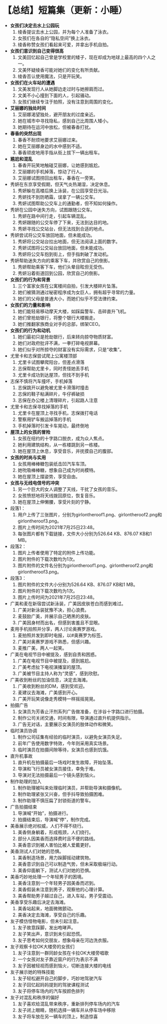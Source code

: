 # 【总结】短篇集（更新：小睡）

-   **女孩们决定去水上公园玩**
    1.  绫香提议去水上公园，并为每个人准备了泳衣。
    2.  女孩们在各自的“隐私空间”换上泳衣。
    3.  绫香称赞女孩们看起来可爱，并拿出手机自拍。
-   **女孩们意识到自己变得很高**
    1.  文美回忆起自己曾是学校里的矮子，现在却成为地球上最高的四个人之一。
    2.  文美怀疑绫香可能对她们的变化有所贡献。
    3.  绫香否认使用魔法，只是开玩笑。
-   **女孩们在火车站的遭遇**
    1.  文美发现行人从她脚边走过时与她擦肩而过。
    2.  文美不小心撞到下面的人，引起骚动。
    3.  女孩们继续专注于拍照，没有注意到周围的变化。
-   **艾丽娜的独处时间**
    1.  艾丽娜渴望独处，避开朋友的过度亲近。
    2.  她在城市中寻找隐私，感到自己比周围人矮小。
    3.  她期待在运河中放松，但被春香打扰。
-   **春香的突然出现**
    1.  春香不耐烦地要求艾丽娜过来。
    2.  她在艾丽娜身边的水中感到不适。
    3.  春香顽皮地用手指从街上拔下一辆出租车。
-   **尴尬和混乱**
    1.  春香开玩笑地触碰艾丽娜，让她感到尴尬。
    2.  艾丽娜的手机掉落，惊动了行人。
    3.  艾丽娜试图捞回出租车，春香在一旁笑。
-   秀妍在东京享受假期，但天气炎热潮湿，决定休息。
    1.  秀妍躲在高楼后换上泳装，在公园享受日光浴。
    2.  秀妍找不到防晒霜，误拿了一辆公交车。
    3.  秀妍试图帮助公交车上的通勤者，但不知如何操作。
-   秀妍在公园中迷失方向，试图跟随公交车。
    1.  秀妍在路中间行走，引起车辆混乱。
    2.  秀妍跟随的公交车停了下来，无法到达目的地。
    3.  秀妍寻找公交站台，但无法找到合适的地点。
-   秀妍尝试将公交车放回地面，但未能成功。
    1.  秀妍将公交站台拉出地面，但无法阅读上面的数字。
    2.  秀妍试图将公交站台放回地面，但未能成功。
    3.  秀妍将公交车抱到街上，但手指刺破了发动机。
-   秀妍帮助迷失方向的乘客下车，并欣赏自己的倒影。
    1.  秀妍帮助乘客下车，他们头晕目眩但无受伤。
    2.  秀妍沿着街道回到公园，欣赏自己的倒影。
-   **女孩们的行为和背景**
    1.  三个富家女孩在公寓楼间自拍，引发大楼碎片坠落。
    2.  她们被猜测通过秘密程序成为女巨人，拥有超乎寻常的力量。
    3.  她们的父母是普通大小，而她们似乎不受法律约束。
-   **女孩们的力量和影响**
    1.  她们能轻易移动摩天大楼，如踩扁警车、击碎直升飞机。
    2.  她们曾抢劫银行，将整个银行大楼搬走。
    3.  她们推翻家族商业对手的总部，绑架CEO。
-   **女孩们的行为和动机**
    1.  她们最初只是抢劫银行，后来转向掠夺物质财富。
    2.  她们对政府批评不满，一拳打碎电视屏幕。
    3.  她们似乎对所掠夺的财富没有实际需求，只是“收集”。
-   尤里卡和志保尝试爬上公寓楼顶部
    1.  尤里卡试图攀爬阳台，但差点滑落
    2.  志保帮助尤里卡，同时责怪她丢手机
    3.  尤里卡成功到达屋顶，但找不到手机
-   志保不慎将汽车撞坏，手机掉落
    1.  志保跳开以避免被尤里卡滑落时撞击
    2.  志保的鞋子粘满碎片，牛仔裤破损
    3.  志保在办公楼上清理碎片，引起路人注意
-   尤里卡和志保寻找掉落的手机
    1.  尤里卡在屋顶上寻找手机，志保拨打电话
    2.  警察用铲车搬运掉落的手机
    3.  手机掉落时引发卡车晃动，最终倒地
-   **屋顶上的女孩的冒险**
    1.  女孩在纽约的十字路口脱衣，成为众人焦点。
    2.  她利用建筑结构，从一栋楼跳到另一栋楼。
    3.  她在屋顶上休息，享受音乐，并抚摸自己的腹部。
-   **女孩的时尚与实用**
    1.  女孩用棒棒糖包装纸击凹汽车车顶。
    2.  她吮吸棒棒糖，想象自己成为时尚模特。
    3.  她在屋顶上摆姿势，享受自由。
-   **女孩与无线电信号的冲突**
    1.  另一个巨大的女人调整了天线，干扰了女孩的音乐。
    2.  女孩愤怒地将天线拨回原位，恢复音乐。
    3.  她在屋顶上伸懒腰，享受片刻的宁静。
-   段落1：
    1.  用户上传了三张图片，分别为girlontheroof1.png、girlontheroof2.png和girlontheroof3.png。
    2.  图片上传时间为2021年7月25日23:48。
    3.  每张图片都有下载链接，文件大小分别为526.64 KB、876.07 KB和1 MB。
-   段落2：
    1.  图片上传者使用了特定的附件上传功能。
    2.  图片附件的下载次数均为1次。
    3.  图片附件的文件名分别为girlontheroof1.png、girlontheroof2.png和girlontheroof3.png。
-   段落3：
    1.  图片附件的文件大小分别为526.64 KB、876.07 KB和1 MB。
    2.  图片附件的下载次数均为1次。
    3.  图片上传时间为2021年7月25日23:48。
-   广美和麦在新宿尝试新泳装，广美因皮肤苍白而感到难过。
    1.  广美对新泳装犹豫不决，担心浪费。
    2.  麦鼓励广美，并展示自己晒黑的皮肤。
    3.  广美因身材而出名，但感到害羞且不显眼。
-   麦用手机拍照并分享，两人讨论奥赛罗游戏。
    1.  麦拍照并发到即时电报，以#奥赛罗为标签。
    2.  广美对奥赛罗游戏不熟悉，但感兴趣。
    3.  麦推广美，两人一起笑。
-   广美在电视节目中被提及，感到自责和困惑。
    1.  广美在电视节目中被提及，感到尴尬。
    2.  广美考虑扯下电视演播室的屋顶。
    3.  广美被节目主持人称为“灵感”，感到欣慰。
-   广美收到粉丝的加油信息，决定去海滩。
    1.  广美收到粉丝的DM，感到受欢迎。
    2.  麦建议去海滩，广美感到开心。
    3.  广美开玩笑说像走秀模特一样摇摇晃晃。
-   拍摄广告
    1.  女演员为芳香止汗剂系列广告做准备，在涉谷十字路口进行拍摄。
    2.  制作公司关闭交通，时间有限，导演通过直升机提供指示。
    3.  广告无对话，主要展示女演员的肢体动作和微笑。
-   临时演员协调
    1.  制作公司征集有经验的临时演员，以避免女演员失足。
    2.  前年广告使用数字特效，今年则采用真实场景。
    3.  临时演员在拍摄间隙等待，女演员也感到饥饿。
-   直升机事故
    1.  直升机在拍摄最后一场戏时发生故障，开始坠落。
    2.  导演和飞行员被女演员接住，幸免于难。
    3.  导演对无法拍摄最后一个镜头感到恼火。
-   制作助理的加入
    1.  制作助理被叫来处理临时演员，并帮助导演和摄像机。
    2.  制作助理紧张又兴奋，但手抖导致拍摄困难。
    3.  制作助理不慎压扁了封锁街道的警车。
-   广告拍摄结束
    1.  导演喊“开始”，拍摄进行。
    2.  拍摄结束后，导演喊“停”，制作完成。
-   美香展示绝对权威，人们不得不绕行。
    1.  美香侧身躺着，形成瓶颈，人们绕行。
    2.  部分人因美香而选择费时且不便的路线。
    3.  美香意识到被人害怕比被人爱戴更好。
-   美香测试人们对她的恐惧。
    1.  美香制造场景，用力跺脚摇动建筑物。
    2.  美香意识到自己可以制造气势，但未采取极端行动。
    3.  美香仰面躺下，测试人们对她的恐惧。
-   美香巧妙地处理一个年轻男子的困境。
    1.  美香注意到一个年轻男子因美香而迟到。
    2.  美香假装未注意到男子，观察他的心理计算。
    3.  美香帮助男子越过自己，进入车站，男子受震动。
-   美香享受乐趣后决定去海滩。
    1.  美香站起来，地面微微颤动。
    2.  美香决定去海滩，享受自己的乐趣。
-   友子模仿怪物电影，但未引起注意。
    1.  友子故意踩脚，发出咆哮声。
    2.  友子笑出声，意识到未引起恐慌。
    3.  友子思考如何交朋友，想象母亲在河边洗衣服。
-   友子观察卡拉OK大楼旁的女孩们
    1.  友子注意到一群同龄女孩在卡拉OK大楼旁唱歌
    2.  一个女孩对友子靠近窗户的行为表示不满
    3.  友子因被轻视而感到恼火，切断连接大楼的电线
-   友子展示她的特殊技能
    1.  友子轻松避开自己的脚步，巧妙地驾驶汽车
    2.  友子回忆起妈妈提到的驾驶课程测试
    3.  友子将停车场内的汽车按颜色排列
-   友子对混乱和秩序的偏好
    1.  友子喜欢给混乱带来秩序，重新排列停车场内的汽车
    2.  友子闭上眼睛，随机选择一辆车并从停车场中移除
    3.  友子将车放在另一辆车的顶上，制造惊喜